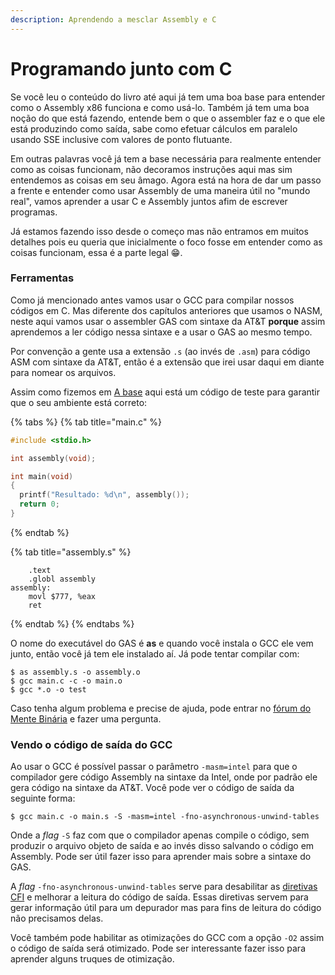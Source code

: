 ```yaml
---
description: Aprendendo a mesclar Assembly e C
---
```


# Programando junto com C

Se você leu o conteúdo do livro até aqui já tem uma boa base para entender como o Assembly x86 funciona e como usá-lo. Também já tem uma boa noção do que está fazendo, entende bem o que o assembler faz e o que ele está produzindo como saída, sabe como efetuar cálculos em paralelo usando SSE inclusive com valores de ponto flutuante.

Em outras palavras você já tem a base necessária para realmente entender como as coisas funcionam, não decoramos instruções aqui mas sim entendemos as coisas em seu âmago. Agora está na hora de dar um passo a frente e entender como usar Assembly de uma maneira útil no "mundo real", vamos aprender a usar C e Assembly juntos afim de escrever programas.

Já estamos fazendo isso desde o começo mas não entramos em muitos detalhes pois eu queria que inicialmente o foco fosse em entender como as coisas funcionam, essa é a parte legal :grin:.

### Ferramentas

Como já mencionado antes vamos usar o GCC para compilar nossos códigos em C. Mas diferente dos capítulos anteriores que usamos o NASM, neste aqui vamos usar o assembler GAS com sintaxe da AT\&T **porque** assim aprendemos a ler código nessa sintaxe e a usar o GAS ao mesmo tempo.

Por convenção a gente usa a extensão `.s` (ao invés de `.asm`) para código ASM com sintaxe da AT\&T, então é a extensão que irei usar daqui em diante para nomear os arquivos.

Assim como fizemos em [A base](../a-base/) aqui está um código de teste para garantir que o seu ambiente está correto:

{% tabs %}
{% tab title="main.c" %}
```c
#include <stdio.h>

int assembly(void);

int main(void)
{
  printf("Resultado: %d\n", assembly());
  return 0;
}
```
{% endtab %}

{% tab title="assembly.s" %}
```
    .text
    .globl assembly
assembly:
    movl $777, %eax
    ret
```
{% endtab %}
{% endtabs %}

O nome do executável do GAS é **as** e quando você instala o GCC ele vem junto, então você já tem ele instalado aí. Já pode tentar compilar com:

```
$ as assembly.s -o assembly.o
$ gcc main.c -c -o main.o
$ gcc *.o -o test
```

Caso tenha algum problema e precise de ajuda, pode entrar no [fórum do Mente Binária](https://www.mentebinaria.com.br/forums/) e fazer uma pergunta.

### Vendo o código de saída do GCC

Ao usar o GCC é possível passar o parâmetro `-masm=intel` para que o compilador gere código Assembly na sintaxe da Intel, onde por padrão ele gera código na sintaxe da AT\&T. Você pode ver o código de saída da seguinte forma:

```
$ gcc main.c -o main.s -S -masm=intel -fno-asynchronous-unwind-tables
```

Onde a _flag_ `-S` faz com que o compilador apenas compile o código, sem produzir o arquivo objeto de saída e ao invés disso salvando o código em Assembly. Pode ser útil fazer isso para aprender mais sobre a sintaxe do GAS.

A _flag_ `-fno-asynchronous-unwind-tables` serve para desabilitar as [diretivas CFI](https://sourceware.org/binutils/docs/as/CFI-directives.html) e melhorar a leitura do código de saída. Essas diretivas servem para gerar informação útil para um depurador mas para fins de leitura do código não precisamos delas.

Você também pode habilitar as otimizações do GCC com a opção `-O2` assim o código de saída será otimizado. Pode ser interessante fazer isso para aprender alguns truques de otimização.
